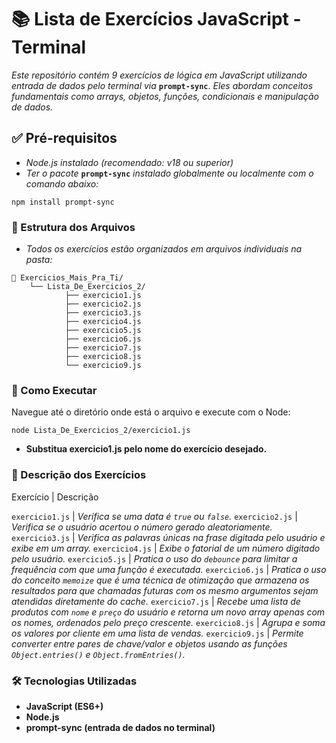 # 📚 Lista de Exercícios JavaScript - Terminal

*Este repositório contém 9 exercícios de lógica em JavaScript utilizando entrada de dados pelo terminal via* **`prompt-sync`**. *Eles abordam conceitos fundamentais como arrays, objetos, funções, condicionais e manipulação de dados.*

## ✅ Pré-requisitos

- *Node.js instalado (recomendado: v18 ou superior)*
- *Ter o pacote* **`prompt-sync`** *instalado globalmente ou localmente com o comando abaixo:*

```
npm install prompt-sync
```

### 📁 Estrutura dos Arquivos

- *Todos os exercícios estão organizados em arquivos individuais na pasta:*

```
📁 Exercicios_Mais_Pra_Ti/
    └── Lista_De_Exercicios_2/
            ├── exercicio1.js
            ├── exercicio2.js
            ├── exercicio3.js
            ├── exercicio4.js
            ├── exercicio5.js
            ├── exercicio6.js
            ├── exercicio7.js
            ├── exercicio8.js
            └── exercicio9.js
```

### 🚀 Como Executar

Navegue até o diretório onde está o arquivo e execute com o Node:

```
node Lista_De_Exercicios_2/exercicio1.js
```
- **Substitua exercicio1.js pelo nome do exercício desejado.**

### 🧠 Descrição dos Exercícios

Exercício  |  Descrição

`exercicio1.js`  |  *Verifica se uma data é `true` ou `false`.*
`exercicio2.js`  |  *Verifica se o usuário acertou o número gerado aleatoriamente.*
`exercicio3.js`  |  *Verifica as palavras únicas na frase digitada pelo usuário e exibe em um array.*
`exercicio4.js`  |  *Exibe o fatorial de um número digitado pelo usuário.*
`exercicio5.js`  |  *Pratica o uso do `debounce` para limitar a frequência com que uma função é executada.*
`exercicio6.js`  |  *Pratica o uso do conceito `memoize` que é uma técnica de otimização que armazena os resultados para que chamadas futuras com os mesmo argumentos sejam atendidas diretamente do cache.*
`exercicio7.js`  |  *Recebe uma lista de produtos com `nome` e `preço` do usuário e retorna um novo array apenas com os nomes, ordenados pelo preço crescente.*
`exercicio8.js`  |  *Agrupa e soma os valores por cliente em uma lista de vendas.*
`exercicio9.js`  |  *Permite converter entre pares de chave/valor e objetos usando as funções `Object.entries()` e `Object.fromEntries()`.*

### 🛠 Tecnologias Utilizadas

- **JavaScript (ES6+)**
- **Node.js**
- **prompt-sync (entrada de dados no terminal)**